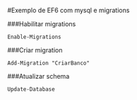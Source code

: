 ﻿
	
#Exemplo de EF6 com mysql e migrations


###Habilitar migrations

	Enable-Migrations

###Criar migration

	Add-Migration "CriarBanco"

###Atualizar schema

	Update-Database